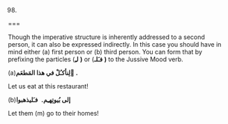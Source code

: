 98.
===

Though the imperative structure is inherently addressed to a second
person, it can also be expressed indirectly. In this case you should
have in mind either (a) first person or (b) third person. You can form
that by prefixing the particles (**لـِ** **)** or (**فـَلـ** **)** to
the Jussive Mood verb.

(a)**لِنأکـُلْ في هذا المَطعَم ِ.**

Let us eat at this restaurant!

(b)**إلی بُيوتِهـِم.**  **فـَليذهبوا**

Let them (m) go to their homes!


